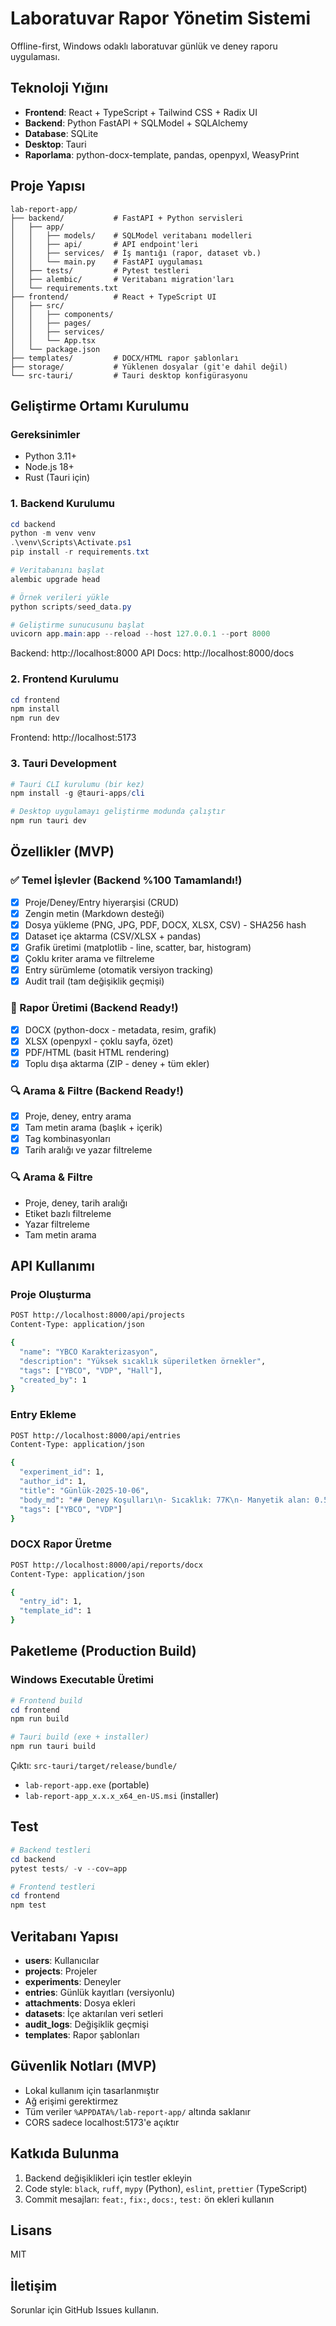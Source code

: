 # Laboratuvar Rapor Yönetim Sistemi

Offline-first, Windows odaklı laboratuvar günlük ve deney raporu uygulaması.

## Teknoloji Yığını

- **Frontend**: React + TypeScript + Tailwind CSS + Radix UI
- **Backend**: Python FastAPI + SQLModel + SQLAlchemy
- **Database**: SQLite
- **Desktop**: Tauri
- **Raporlama**: python-docx-template, pandas, openpyxl, WeasyPrint

## Proje Yapısı

```
lab-report-app/
├── backend/           # FastAPI + Python servisleri
│   ├── app/
│   │   ├── models/    # SQLModel veritabanı modelleri
│   │   ├── api/       # API endpoint'leri
│   │   ├── services/  # İş mantığı (rapor, dataset vb.)
│   │   └── main.py    # FastAPI uygulaması
│   ├── tests/         # Pytest testleri
│   ├── alembic/       # Veritabanı migration'ları
│   └── requirements.txt
├── frontend/          # React + TypeScript UI
│   ├── src/
│   │   ├── components/
│   │   ├── pages/
│   │   ├── services/
│   │   └── App.tsx
│   └── package.json
├── templates/         # DOCX/HTML rapor şablonları
├── storage/           # Yüklenen dosyalar (git'e dahil değil)
└── src-tauri/         # Tauri desktop konfigürasyonu
```

## Geliştirme Ortamı Kurulumu

### Gereksinimler

- Python 3.11+
- Node.js 18+
- Rust (Tauri için)

### 1. Backend Kurulumu

```powershell
cd backend
python -m venv venv
.\venv\Scripts\Activate.ps1
pip install -r requirements.txt

# Veritabanını başlat
alembic upgrade head

# Örnek verileri yükle
python scripts/seed_data.py

# Geliştirme sunucusunu başlat
uvicorn app.main:app --reload --host 127.0.0.1 --port 8000
```

Backend: http://localhost:8000
API Docs: http://localhost:8000/docs

### 2. Frontend Kurulumu

```powershell
cd frontend
npm install
npm run dev
```

Frontend: http://localhost:5173

### 3. Tauri Development

```powershell
# Tauri CLI kurulumu (bir kez)
npm install -g @tauri-apps/cli

# Desktop uygulamayı geliştirme modunda çalıştır
npm run tauri dev
```

## Özellikler (MVP)

### ✅ Temel İşlevler (Backend %100 Tamamlandı!)
- [x] Proje/Deney/Entry hiyerarşisi (CRUD)
- [x] Zengin metin (Markdown desteği)
- [x] Dosya yükleme (PNG, JPG, PDF, DOCX, XLSX, CSV) - SHA256 hash
- [x] Dataset içe aktarma (CSV/XLSX + pandas)
- [x] Grafik üretimi (matplotlib - line, scatter, bar, histogram)
- [x] Çoklu kriter arama ve filtreleme
- [x] Entry sürümleme (otomatik versiyon tracking)
- [x] Audit trail (tam değişiklik geçmişi)

### 📄 Rapor Üretimi (Backend Ready!)
- [x] DOCX (python-docx - metadata, resim, grafik)
- [x] XLSX (openpyxl - çoklu sayfa, özet)
- [x] PDF/HTML (basit HTML rendering)
- [x] Toplu dışa aktarma (ZIP - deney + tüm ekler)

### 🔍 Arama & Filtre (Backend Ready!)
- [x] Proje, deney, entry arama
- [x] Tam metin arama (başlık + içerik)
- [x] Tag kombinasyonları
- [x] Tarih aralığı ve yazar filtreleme

### 🔍 Arama & Filtre
- Proje, deney, tarih aralığı
- Etiket bazlı filtreleme
- Yazar filtreleme
- Tam metin arama

## API Kullanımı

### Proje Oluşturma
```bash
POST http://localhost:8000/api/projects
Content-Type: application/json

{
  "name": "YBCO Karakterizasyon",
  "description": "Yüksek sıcaklık süperiletken örnekler",
  "tags": ["YBCO", "VDP", "Hall"],
  "created_by": 1
}
```

### Entry Ekleme
```bash
POST http://localhost:8000/api/entries
Content-Type: application/json

{
  "experiment_id": 1,
  "author_id": 1,
  "title": "Günlük-2025-10-06",
  "body_md": "## Deney Koşulları\n- Sıcaklık: 77K\n- Manyetik alan: 0.5T",
  "tags": ["YBCO", "VDP"]
}
```

### DOCX Rapor Üretme
```bash
POST http://localhost:8000/api/reports/docx
Content-Type: application/json

{
  "entry_id": 1,
  "template_id": 1
}
```

## Paketleme (Production Build)

### Windows Executable Üretimi

```powershell
# Frontend build
cd frontend
npm run build

# Tauri build (exe + installer)
npm run tauri build
```

Çıktı: `src-tauri/target/release/bundle/`
- `lab-report-app.exe` (portable)
- `lab-report-app_x.x.x_x64_en-US.msi` (installer)

## Test

```powershell
# Backend testleri
cd backend
pytest tests/ -v --cov=app

# Frontend testleri
cd frontend
npm test
```

## Veritabanı Yapısı

- **users**: Kullanıcılar
- **projects**: Projeler
- **experiments**: Deneyler
- **entries**: Günlük kayıtları (versiyonlu)
- **attachments**: Dosya ekleri
- **datasets**: İçe aktarılan veri setleri
- **audit_logs**: Değişiklik geçmişi
- **templates**: Rapor şablonları

## Güvenlik Notları (MVP)

- Lokal kullanım için tasarlanmıştır
- Ağ erişimi gerektirmez
- Tüm veriler `%APPDATA%/lab-report-app/` altında saklanır
- CORS sadece localhost:5173'e açıktır

## Katkıda Bulunma

1. Backend değişiklikleri için testler ekleyin
2. Code style: `black`, `ruff`, `mypy` (Python), `eslint`, `prettier` (TypeScript)
3. Commit mesajları: `feat:`, `fix:`, `docs:`, `test:` ön ekleri kullanın

## Lisans

MIT

## İletişim

Sorunlar için GitHub Issues kullanın.
